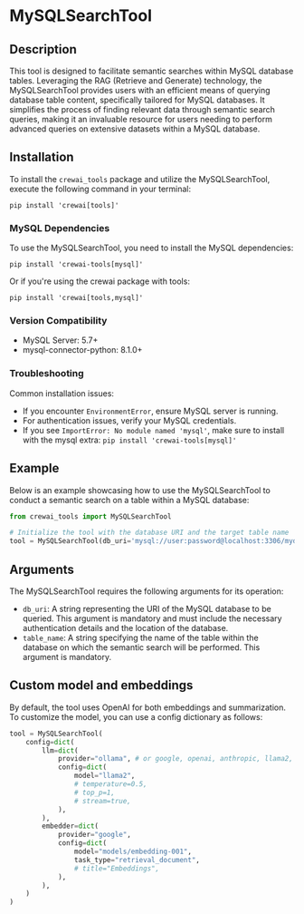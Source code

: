 # MySQLSearchTool

## Description
This tool is designed to facilitate semantic searches within MySQL database tables. Leveraging the RAG (Retrieve and Generate) technology, the MySQLSearchTool provides users with an efficient means of querying database table content, specifically tailored for MySQL databases. It simplifies the process of finding relevant data through semantic search queries, making it an invaluable resource for users needing to perform advanced queries on extensive datasets within a MySQL database.

## Installation
To install the `crewai_tools` package and utilize the MySQLSearchTool, execute the following command in your terminal:

```shell
pip install 'crewai[tools]'
```

### MySQL Dependencies
To use the MySQLSearchTool, you need to install the MySQL dependencies:

```shell
pip install 'crewai-tools[mysql]'
```

Or if you're using the crewai package with tools:

```shell
pip install 'crewai[tools,mysql]'
```

### Version Compatibility
- MySQL Server: 5.7+
- mysql-connector-python: 8.1.0+

### Troubleshooting
Common installation issues:
- If you encounter `EnvironmentError`, ensure MySQL server is running.
- For authentication issues, verify your MySQL credentials.
- If you see `ImportError: No module named 'mysql'`, make sure to install with the mysql extra: `pip install 'crewai-tools[mysql]'`

## Example
Below is an example showcasing how to use the MySQLSearchTool to conduct a semantic search on a table within a MySQL database:

```python
from crewai_tools import MySQLSearchTool

# Initialize the tool with the database URI and the target table name
tool = MySQLSearchTool(db_uri='mysql://user:password@localhost:3306/mydatabase', table_name='employees')

```

## Arguments
The MySQLSearchTool requires the following arguments for its operation:

- `db_uri`: A string representing the URI of the MySQL database to be queried. This argument is mandatory and must include the necessary authentication details and the location of the database.
- `table_name`: A string specifying the name of the table within the database on which the semantic search will be performed. This argument is mandatory.

## Custom model and embeddings

By default, the tool uses OpenAI for both embeddings and summarization. To customize the model, you can use a config dictionary as follows:

```python
tool = MySQLSearchTool(
    config=dict(
        llm=dict(
            provider="ollama", # or google, openai, anthropic, llama2, ...
            config=dict(
                model="llama2",
                # temperature=0.5,
                # top_p=1,
                # stream=true,
            ),
        ),
        embedder=dict(
            provider="google",
            config=dict(
                model="models/embedding-001",
                task_type="retrieval_document",
                # title="Embeddings",
            ),
        ),
    )
)
```

